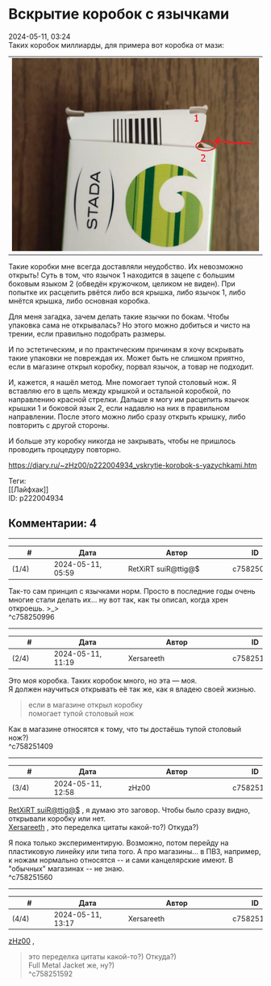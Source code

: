 Вскрытие коробок с язычками
===========================

  
2024-05-11, 03:24  
 Таких коробок миллиарды, для примера вот коробка от мази:   
   
  

|  |
| --- |
| ![](pics/scr2285.png) |

    
   
 Такие коробки мне всегда доставляли неудобство. Их невозможно открыть! Суть в том, что язычок 1 находится в зацепе с большим боковым языком 2 (обведён кружочком, целиком не виден). При попытке их расцепить рвётся либо вся крышка, либо язычок 1, либо мнётся крышка, либо основная коробка.   
   
 Для меня загадка, зачем делать такие язычки по бокам. Чтобы упаковка сама не открывалась? Но этого можно добиться и чисто на трении, если правильно подобрать размеры.   
   
 И по эстетическим, и по практическим причинам я хочу вскрывать такие упаковки не повреждая их. Может быть не слишком приятно, если в магазине открыл коробку, порвал язычок, а товар не подходит.   
   
 И, кажется, я нашёл метод. Мне помогает тупой столовый нож. Я вставляю его в щель между крышкой и остальной коробкой, по направлению красной стрелки. Дальше я могу им расцепить язычок крышки 1 и боковой язык 2, если надавлю на них в правильном направлении. После этого можно либо сразу открыть крышку, либо повторить с другой стороны.   
   
 И больше эту коробку никогда не закрывать, чтобы не пришлось проводить процедуру повторно.   
  
<https://diary.ru/~zHz00/p222004934_vskrytie-korobok-s-yazychkami.htm>  
  
Теги:  
[[Лайфхак]]  
ID: p222004934  


Комментарии: 4
--------------

  


---



|         #         |              Дата              |                     Автор                     |           ID           |
| --- | --- | --- | --- |
| (1/4) | 2024-05-11, 05:59 | RetXiRT suiR@ttig@$ | c758250996 |

  
 Так-то сам принцип с язычками норм. Просто в последние годы очень многие стали делать их... ну вот так, как ты описал, когда хрен откроешь. >\_>   
 ^c758250996

---



|         #         |              Дата              |                     Автор                     |           ID           |
| --- | --- | --- | --- |
| (2/4) | 2024-05-11, 11:19 | Xersareeth | c758251409 |

  
  Это моя коробка. Таких коробок много, но эта — моя.   
 Я должен научиться открывать её так же, как я владею своей жизнью.    
   
 > если в магазине открыл коробку   
 > помогает тупой столовый нож   
   
 Как в магазине относятся к тому, что ты достаёшь тупой столовый нож?)   
 ^c758251409

---



|         #         |              Дата              |                     Автор                     |           ID           |
| --- | --- | --- | --- |
| (3/4) | 2024-05-11, 12:58 | zHz00 | c758251560 |

  
  [RetXiRT suiR@ttig@$](https://Hellspawn.diary.ru "Atomicautionuclear")  , я думаю это заговор. Чтобы было сразу видно, открывали коробку или нет.   
  [Xersareeth](https://BurrowDeclassified.diary.ru "One more fang")  , это переделка цитаты какой-то?) Откуда?)   
   
 Я пока только экспериментирую. Возможно, потом перейду на пластиковую линейку или типа того. А про магазины... в ПВЗ, например, к ножам нормально относятся -- и сами канцелярские имеют. В "обычных" магазинах -- не знаю.   
 ^c758251560

---



|         #         |              Дата              |                     Автор                     |           ID           |
| --- | --- | --- | --- |
| (4/4) | 2024-05-11, 13:17 | Xersareeth | c758251592 |

  
  [zHz00](https://zHz00.diary.ru "Untitled")  ,   
   
 > это переделка цитаты какой-то?) Откуда?)   
 Full Metal Jacket же, ну?)   
 ^c758251592